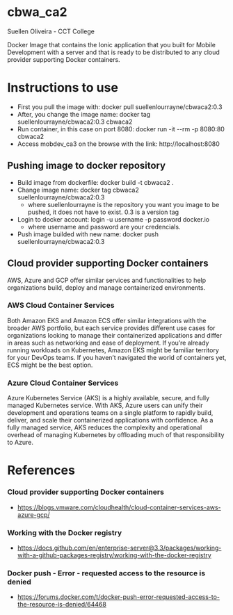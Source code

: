# cbwa_ca2

Suellen Oliveira - CCT College

Docker Image that contains the Ionic application that you built for Mobile Development with a server and that is ready to be distributed to any cloud provider supporting Docker containers.

# Instructions to use

- First you pull the image with: docker pull suellenlourrayne/cbwaca2:0.3
- After, you change the image name: docker tag suellenlourrayne/cbwaca2:0.3 cbwaca2
- Run container, in this case on port 8080: docker run -it --rm -p 8080:80 cbwaca2
- Access mobdev_ca3 on the browse with the link: http://localhost:8080

## Pushing image to docker repository
- Build image from dockerfile: docker build -t cbwaca2 .
- Change image name: docker tag cbwaca2 suellenlourrayne/cbwaca2:0.3 
    * where suellenlourrayne is the repository you want you image to be pushed, it does not have to exist. 0.3 is a version tag
- Login to docker account: login -u username -p password docker.io 
    * where username and password are your credencials.
- Push image builded with new name: docker push suellenlourrayne/cbwaca2:0.3

## Cloud provider supporting Docker containers

AWS, Azure and GCP offer similar services and functionalities to help organizations build, deploy and manage containerized environments.

### AWS Cloud Container Services

Both Amazon EKS and Amazon ECS offer similar integrations with the broader AWS portfolio, but each service provides different use cases for organizations looking to manage their containerized applications and differ in areas such as networking and ease of deployment. If you’re already running workloads on Kubernetes, Amazon EKS might be familiar territory for your DevOps teams. If you haven’t navigated the world of containers yet, ECS might be the best option. 

### Azure Cloud Container Services

Azure Kubernetes Service (AKS) is a highly available, secure, and fully managed Kubernetes service. With AKS, Azure users can unify their development and operations teams on a single platform to rapidly build, deliver, and scale their containerized applications with confidence. As a fully managed service, AKS reduces the complexity and operational overhead of managing Kubernetes by offloading much of that responsibility to Azure.

# References

### Cloud provider supporting Docker containers
- https://blogs.vmware.com/cloudhealth/cloud-container-services-aws-azure-gcp/
### Working with the Docker registry
- https://docs.github.com/en/enterprise-server@3.3/packages/working-with-a-github-packages-registry/working-with-the-docker-registry
### Docker push - Error - requested access to the resource is denied
- https://forums.docker.com/t/docker-push-error-requested-access-to-the-resource-is-denied/64468
